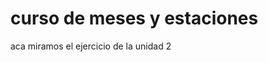 # curso de meses y estaciones

<!DOCTYPE html>
<!--
Created using JS Bin
http://jsbin.com

Copyright (c) 2023 by anonymous (http://jsbin.com/yuwijomuzu/1/edit)

Released under the MIT license: http://jsbin.mit-license.org
-->
<meta name="robots" content="noindex">
<html>
<head>
  <meta charset="utf-8">
  <meta name="viewport" content="width=device-width">
  <title>JS Bin</title>
</head>
<body>

<script id="jsbin-javascript">
let mes = prompt('Ingrese el número de un mes');
if (mes < 1 || mes > 12) {
  alert('Valor inválido');
 
}

if (mes === '12' || mes === '1' || mes === '2') {
  console.log('Invierno');
} else if (mes === '3' || mes === '4' || mes === '5') {
  console.log('Primavera');
} else if (mes === '6' || mes === '7' || mes === '8') {
  console.log('Verano');
} else if (mes === '9' || mes === '10' || mes === '11') {
  console.log('Otoño');
}
let mensaje ='nombre: [ fredy salguero] \nCarnet: [23000389]';

alert (mensaje);
</script>
</body>
</html>

aca miramos el ejercicio de la unidad 2
